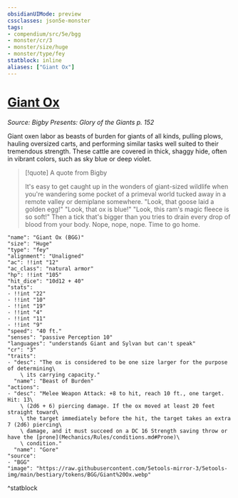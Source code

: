 ```yaml
---
obsidianUIMode: preview
cssclasses: json5e-monster
tags:
- compendium/src/5e/bgg
- monster/cr/3
- monster/size/huge
- monster/type/fey
statblock: inline
aliases: ["Giant Ox"]
---
```

# [Giant Ox](Mechanics\bestiary\fey/giant-ox-bgg.md)
*Source: Bigby Presents: Glory of the Giants p. 152*  

Giant oxen labor as beasts of burden for giants of all kinds, pulling plows, hauling oversized carts, and performing similar tasks well suited to their tremendous strength. These cattle are covered in thick, shaggy hide, often in vibrant colors, such as sky blue or deep violet.

> [!quote] A quote from Bigby  
> 
> It's easy to get caught up in the wonders of giant-sized wildlife when you're wandering some pocket of a primeval world tucked away in a remote valley or demiplane somewhere. "Look, that goose laid a golden egg!" "Look, that ox is blue!" "Look, this ram's magic fleece is so soft!" Then a tick that's bigger than you tries to drain every drop of blood from your body. Nope, nope, nope. Time to go home.


```statblock
"name": "Giant Ox (BGG)"
"size": "Huge"
"type": "fey"
"alignment": "Unaligned"
"ac": !!int "12"
"ac_class": "natural armor"
"hp": !!int "105"
"hit_dice": "10d12 + 40"
"stats":
- !!int "22"
- !!int "10"
- !!int "19"
- !!int "4"
- !!int "11"
- !!int "9"
"speed": "40 ft."
"senses": "passive Perception 10"
"languages": "understands Giant and Sylvan but can't speak"
"cr": "3"
"traits":
- "desc": "The ox is considered to be one size larger for the purpose of determining\
    \ its carrying capacity."
  "name": "Beast of Burden"
"actions":
- "desc": "Melee Weapon Attack: +8 to hit, reach 10 ft., one target. Hit: 13\
    \ (2d6 + 6) piercing damage. If the ox moved at least 20 feet straight toward\
    \ the target immediately before the hit, the target takes an extra 7 (2d6) piercing\
    \ damage, and it must succeed on a DC 16 Strength saving throw or have the [prone](Mechanics/Rules/conditions.md#Prone)\
    \ condition."
  "name": "Gore"
"source":
- "BGG"
"image": "https://raw.githubusercontent.com/5etools-mirror-3/5etools-img/main/bestiary/tokens/BGG/Giant%20Ox.webp"
```
^statblock